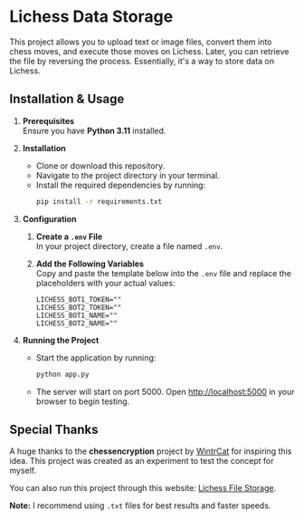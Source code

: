# Lichess Data Storage

This project allows you to upload text or image files, convert them into chess moves, and execute those moves on Lichess. Later, you can retrieve the file by reversing the process. Essentially, it's a way to store data on Lichess.

## Installation & Usage

1. **Prerequisites**  
   Ensure you have **Python 3.11** installed.

2. **Installation**  
   - Clone or download this repository.  
   - Navigate to the project directory in your terminal.  
   - Install the required dependencies by running:
     ```bash
     pip install -r requirements.txt
     ```

3. **Configuration**  
   1. **Create a `.env` File**  
      In your project directory, create a file named `.env`.

   2. **Add the Following Variables**  
      Copy and paste the template below into the `.env` file and replace the placeholders with your actual values:
      ```env
      LICHESS_BOT1_TOKEN=""
      LICHESS_BOT2_TOKEN=""
      LICHESS_BOT1_NAME=""
      LICHESS_BOT2_NAME=""
      ```

4. **Running the Project**  
   - Start the application by running:
     ```bash
     python app.py
     ```
   - The server will start on port 5000. Open [http://localhost:5000](http://localhost:5000) in your browser to begin testing.

## Special Thanks

A huge thanks to the **chessencryption** project by [WintrCat](https://github.com/WintrCat/chessencryption) for inspiring this idea. This project was created as an experiment to test the concept for myself.

You can also run this project through this website: [Lichess File Storage](https://lichessfilestorage.replit.app/).

**Note:** I recommend using `.txt` files for best results and faster speeds.
